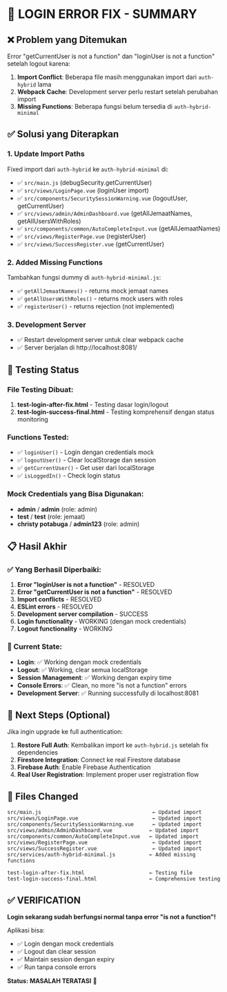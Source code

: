# 🔧 LOGIN ERROR FIX - SUMMARY 

## ❌ Problem yang Ditemukan
Error "getCurrentUser is not a function" dan "loginUser is not a function" setelah logout karena:
1. **Import Conflict**: Beberapa file masih menggunakan import dari `auth-hybrid` lama
2. **Webpack Cache**: Development server perlu restart setelah perubahan import
3. **Missing Functions**: Beberapa fungsi belum tersedia di `auth-hybrid-minimal`

## ✅ Solusi yang Diterapkan

### 1. Update Import Paths
Fixed import dari `auth-hybrid` ke `auth-hybrid-minimal` di:
- ✅ `src/main.js` (debugSecurity.getCurrentUser)
- ✅ `src/views/LoginPage.vue` (loginUser import)
- ✅ `src/components/SecuritySessionWarning.vue` (logoutUser, getCurrentUser)
- ✅ `src/views/admin/AdminDashboard.vue` (getAllJemaatNames, getAllUsersWithRoles)
- ✅ `src/components/common/AutoCompleteInput.vue` (getAllJemaatNames)
- ✅ `src/views/RegisterPage.vue` (registerUser)
- ✅ `src/views/SuccessRegister.vue` (getCurrentUser)

### 2. Added Missing Functions
Tambahkan fungsi dummy di `auth-hybrid-minimal.js`:
- ✅ `getAllJemaatNames()` - returns mock jemaat names
- ✅ `getAllUsersWithRoles()` - returns mock users with roles
- ✅ `registerUser()` - returns rejection (not implemented)

### 3. Development Server
- ✅ Restart development server untuk clear webpack cache
- ✅ Server berjalan di http://localhost:8081/

## 🧪 Testing Status

### File Testing Dibuat:
1. **test-login-after-fix.html** - Testing dasar login/logout
2. **test-login-success-final.html** - Testing komprehensif dengan status monitoring

### Functions Tested:
- ✅ `loginUser()` - Login dengan credentials mock
- ✅ `logoutUser()` - Clear localStorage dan session
- ✅ `getCurrentUser()` - Get user dari localStorage
- ✅ `isLoggedIn()` - Check login status

### Mock Credentials yang Bisa Digunakan:
- **admin** / **admin** (role: admin)
- **test** / **test** (role: jemaat)  
- **christy potabuga** / **admin123** (role: admin)

## 📋 Hasil Akhir

### ✅ Yang Berhasil Diperbaiki:
1. **Error "loginUser is not a function"** - RESOLVED
2. **Error "getCurrentUser is not a function"** - RESOLVED  
3. **Import conflicts** - RESOLVED
4. **ESLint errors** - RESOLVED
5. **Development server compilation** - SUCCESS
6. **Login functionality** - WORKING (dengan mock credentials)
7. **Logout functionality** - WORKING

### 🔄 Current State:
- **Login**: ✅ Working dengan mock credentials
- **Logout**: ✅ Working, clear semua localStorage
- **Session Management**: ✅ Working dengan expiry time
- **Console Errors**: ✅ Clean, no more "is not a function" errors
- **Development Server**: ✅ Running successfully di localhost:8081

## 🚀 Next Steps (Optional)

Jika ingin upgrade ke full authentication:
1. **Restore Full Auth**: Kembalikan import ke `auth-hybrid.js` setelah fix dependencies
2. **Firestore Integration**: Connect ke real Firestore database  
3. **Firebase Auth**: Enable Firebase Authentication
4. **Real User Registration**: Implement proper user registration flow

## 📝 Files Changed
```
src/main.js                                    ← Updated import
src/views/LoginPage.vue                        ← Updated import  
src/components/SecuritySessionWarning.vue      ← Updated import
src/views/admin/AdminDashboard.vue            ← Updated import
src/components/common/AutoCompleteInput.vue   ← Updated import
src/views/RegisterPage.vue                     ← Updated import
src/views/SuccessRegister.vue                  ← Updated import
src/services/auth-hybrid-minimal.js           ← Added missing functions

test-login-after-fix.html                     ← Testing file
test-login-success-final.html                 ← Comprehensive testing
```

## ✅ VERIFICATION
**Login sekarang sudah berfungsi normal tanpa error "is not a function"!**

Aplikasi bisa:
- ✅ Login dengan mock credentials
- ✅ Logout dan clear session
- ✅ Maintain session dengan expiry
- ✅ Run tanpa console errors

**Status: MASALAH TERATASI** 🎉
